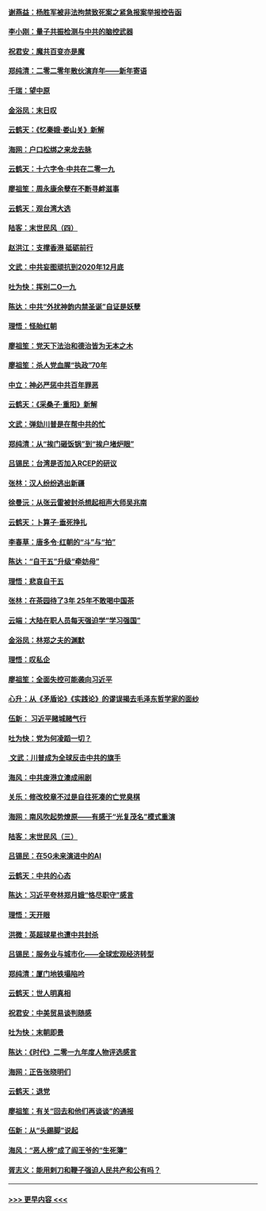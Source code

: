 #### [谢燕益：杨胜军被非法拘禁致死案之紧急报案举报控告函](../pages/nsc993/n11756134.md?t=01020233) 
#### [李小刚：量子共振检测与中共的脑控武器](../pages/nsc993/n11754518.md?t=01020233) 
#### [祝君安：魔共百变亦是魔](../pages/nsc993/n11754469.md?t=01020233) 
#### [郑纯清：二零二零年散伙演弃年——新年寄语](../pages/nsc993/n11754195.md?t=01020233) 
#### [千瑞：望中原](../pages/nsc993/n11754159.md?t=01020233) 
#### [金浴凤：末日叹](../pages/nsc993/n11752359.md?t=01020233) 
#### [云鹤天：《忆秦娥‧娄山关》新解](../pages/nsc993/n11752348.md?t=01020233) 
#### [海网：户口松绑之来龙去脉](../pages/nsc993/n11752328.md?t=01020233) 
#### [云鹤天：十六字令‧中共在二零一九](../pages/nsc993/n11752305.md?t=01020233) 
#### [廖祖笙：周永康余孽在不断寻衅滋事](../pages/nsc993/n11751013.md?t=01020233) 
#### [云鹤天：观台湾大选](../pages/nsc993/n11751007.md?t=01020233) 
#### [陆客：末世民风（四）](../pages/nsc993/n11749203.md?t=01020233) 
#### [赵洪江：支撑香港 砥砺前行](../pages/nsc993/n11748482.md?t=01020233) 
#### [文武：中共妄图顽抗到2020年12月底](../pages/nsc993/n11748446.md?t=01020233) 
#### [吐为快：挥别二O一九](../pages/nsc993/n11748411.md?t=01020233) 
#### [陈达：中共“外扰神韵内禁圣诞”自证是妖孽](../pages/nsc993/n11748226.md?t=01020233) 
#### [理悟：怪胎红朝](../pages/nsc993/n11748206.md?t=01020233) 
#### [廖祖笙：党天下法治和德治皆为无本之木](../pages/nsc993/n11748135.md?t=01020233) 
#### [廖祖笙：杀人党血腥“执政”70年](../pages/nsc993/n11745144.md?t=01020233) 
#### [中立：神必严惩中共百年罪恶](../pages/nsc993/n11744970.md?t=01020233) 
#### [云鹤天：《采桑子‧重阳》新解](../pages/nsc993/n11744948.md?t=01020233) 
#### [文武：弹劾川普是在帮中共的忙](../pages/nsc993/n11744758.md?t=01020233) 
#### [郑纯清：从“挨门砸饭锅”到“挨户堵炉眼”](../pages/nsc993/n11744745.md?t=01020233) 
#### [吕锡民：台湾是否加入RCEP的研议](../pages/nsc993/n11744701.md?t=01020233) 
#### [张林：汉人纷纷逃出新疆](../pages/nsc993/n11743530.md?t=01020233) 
#### [徐曼沅：从张云雷被封杀想起相声大师吴兆南](../pages/nsc993/n11741816.md?t=01020233) 
#### [云鹤天：卜算子‧垂死挣扎](../pages/nsc993/n11739956.md?t=01020233) 
#### [李春草：唐多令‧红朝的“斗”与“拍”](../pages/nsc993/n11739830.md?t=01020233) 
#### [陈达：“自干五”升级“牵妨母”](../pages/nsc993/n11739724.md?t=01020233) 
#### [理悟：悲哀自干五](../pages/nsc993/n11739547.md?t=01020233) 
#### [张林：在茶园待了3年 25年不敢喝中国茶](../pages/nsc993/n11739240.md?t=01020233) 
#### [云端：大陆在职人员每天强迫学“学习强国”](../pages/nsc993/n11738735.md?t=01020233) 
#### [金浴凤：林郑之夫的渊默](../pages/nsc993/n11737735.md?t=01020233) 
#### [理悟：叹私企](../pages/nsc993/n11737715.md?t=01020233) 
#### [廖祖笙：全面失控可能袭向习近平](../pages/nsc993/n11737704.md?t=01020233) 
#### [心升：从《矛盾论》《实践论》的谬误揭去毛泽东哲学家的面纱](../pages/nsc993/n11736962.md?t=01020233) 
#### [伍新： 习近平赌城赌气行](../pages/nsc993/n11736929.md?t=01020233) 
#### [吐为快：党为何凌蹈一切？](../pages/nsc993/n11736915.md?t=01020233) 
#### [ 文武：川普成为全球反击中共的旗手](../pages/nsc993/n11736882.md?t=01020233) 
#### [海风：中共废港立澳成闹剧](../pages/nsc993/n11735857.md?t=01020233) 
#### [关乐：修改校章不过是自往死凑的亡党臭棋](../pages/nsc993/n11735097.md?t=01020233) 
#### [海网：南风吹起势燎原——有感于“光复茂名”模式重演](../pages/nsc993/n11732308.md?t=01020233) 
#### [陆客：末世民风（三）](../pages/nsc993/n11732211.md?t=01020233) 
#### [吕锡民：在5G未来演进中的AI](../pages/nsc993/n11730010.md?t=01020233) 
#### [云鹤天：中共的心态](../pages/nsc993/n11729906.md?t=01020233) 
#### [陈达：习近平夸林郑月娥“恪尽职守”感言](../pages/nsc993/n11729881.md?t=01020233) 
#### [理悟：天开眼](../pages/nsc993/n11729699.md?t=01020233) 
#### [洪微：英超球星也遭中共封杀](../pages/nsc993/n11727243.md?t=01020233) 
#### [吕锡民：服务业与城市化——全球宏观经济转型](../pages/nsc993/n11725845.md?t=01020233) 
#### [郑纯清：厦门地铁塌陷吟](../pages/nsc993/n11725813.md?t=01020233) 
#### [云鹤天：世人明真相](../pages/nsc993/n11725621.md?t=01020233) 
#### [祝君安：中美贸易谈判随感](../pages/nsc993/n11725609.md?t=01020233) 
#### [吐为快：末朝即景](../pages/nsc993/n11723365.md?t=01020233) 
#### [陈达：《时代》二零一九年度人物评选感言](../pages/nsc993/n11723337.md?t=01020233) 
#### [海网：正告张晓明们](../pages/nsc993/n11723228.md?t=01020233) 
#### [云鹤天：退党](../pages/nsc993/n11723056.md?t=01020233) 
#### [廖祖笙：有关“回去和他们再谈谈”的通报](../pages/nsc993/n11722442.md?t=01020233) 
#### [伍新：从“头踢脚”说起](../pages/nsc993/n11722429.md?t=01020233) 
#### [海风：“恶人榜”成了阎王爷的“生死簿”](../pages/nsc993/n11722272.md?t=01020233) 
#### [胥志义：能用剌刀和鞭子强迫人民共产和公有吗？](../pages/nsc993/n11720569.md?t=01020233) 

----
#### [ >>> 更早内容 <<< ](../indexes/nsc993-earlier.md)
